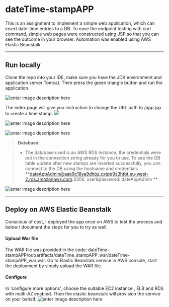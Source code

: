 dateTime-stampAPP
===================


This is an assignment to implement a simple web application, which can insert date-time entries to a DB. To ease the endpoint testing with curl command, simple web pages were constructed using JSP so that you can see the outcome in your browser. Automation was enabled using AWS Elastic Beanstalk.

----------
Run locally 
-------------

Clone the repo into your IDE, make sure you have the JDK environment and application server Tomcat. Then press the green triangle button and run the application. 

![enter image description here](https://elasticbeanstalk-eu-west-2-644719600789.s3.eu-west-2.amazonaws.com/readme/run.PNG)

The index page will give you instruction to change the URL path to /app.jsp to create a time stamp.
![](https://elasticbeanstalk-eu-west-2-644719600789.s3.eu-west-2.amazonaws.com/readme/index.PNG)

![enter image description here](https://elasticbeanstalk-eu-west-2-644719600789.s3.eu-west-2.amazonaws.com/readme/create+stamp.PNG)

![enter image description here](https://elasticbeanstalk-eu-west-2-644719600789.s3.eu-west-2.amazonaws.com/readme/response.PNG)

> **Database:**

> - The database used is an AWS RDS instance, the credentials were put in the connection string already for you to use. To see the DB table update after new stamps are inserted successfully, you can connect to the DB using the hostname and credentials   **dateAppAdmin@aak9c18ya9dhbz.cxtpq9s3htbt.eu-west-2.rds.amazonaws.com:3306, user&password: dateAppAdmin **

![enter image description here](https://elasticbeanstalk-eu-west-2-644719600789.s3.eu-west-2.amazonaws.com/readme/db.PNG)

----------
Deploy on AWS Elastic Beanstalk
-------------
Conscious of cost, I deployed the app once on AWS to test the process and below I document the steps for you to try as well. 
#### <i class="icon-file"></i> Upload War file

The WAR file was provided in the code: dateTime-stampAPP/out/artifacts/dateTime_stampAPP_war/dateTime-stampAPP_war.war. Go to Elastic Beanstalk service in AWS console, start the deployment by simply upload the WAR file.
#### <i class="icon-pencil"></i> Configure
In 'configure more options', choose the suitable EC2 instance , ELB and RDS with multi-AZ enabled.  Then the elastic beanstalk will provision the service on your behalf.
![enter image description here](https://elasticbeanstalk-eu-west-2-644719600789.s3.eu-west-2.amazonaws.com/readme/e.png)

